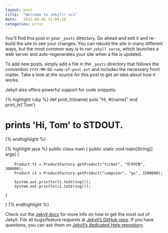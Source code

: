 ```yaml
---
layout: post
title:  "Welcome to Jekyll! ori"
date:   2015-09-05 12:04:16
categories: error
---
```

You’ll find this post in your `_posts` directory. Go ahead and edit it and re-build the site to see your changes. You can rebuild the site in many different ways, but the most common way is to run `jekyll serve`, which launches a web server and auto-regenerates your site when a file is updated.

To add new posts, simply add a file in the `_posts` directory that follows the convention `YYYY-MM-DD-name-of-post.ext` and includes the necessary front matter. Take a look at the source for this post to get an idea about how it works.

Jekyll also offers powerful support for code snippets:

{% highlight ruby %}
def print_hi(name)
	puts "Hi, #{name}"
end
print_hi('Tom')
# prints 'Hi, Tom' to STDOUT.
{% endhighlight %}

{% highlight java %}
public class main {
    public static void main(String[] args) {

        Product t1 = ProductFactory.getProduct("ticket", "한국여행", 300000);
        Product c1 = ProductFactory.getProduct("computer", "pc", 1500000);

        System.out.println(t1.toString());
        System.out.println(c1.toString());

    }
}
{% endhighlight %}


Check out the [Jekyll docs][jekyll] for more info on how to get the most out of Jekyll. File all bugs/feature requests at [Jekyll’s GitHub repo][jekyll-gh]. If you have questions, you can ask them on [Jekyll’s dedicated Help repository][jekyll-help].

[jekyll]:      http://jekyllrb.com
[jekyll-gh]:   https://github.com/jekyll/jekyll
[jekyll-help]: https://github.com/jekyll/jekyll-help
